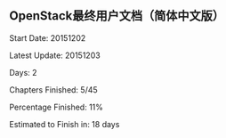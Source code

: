 ## OpenStack最终用户文档（简体中文版）

Start Date: 20151202

Latest Update: 20151203

Days: 2

Chapters Finished: 5/45

Percentage Finished: 11%

Estimated to Finish in: 18 days